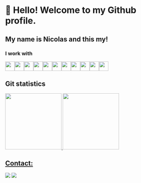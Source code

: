 # 👋 Hello! Welcome to my Github profile.
## My name is Nicolas and this my!

### I work with
<img src="https://cdn.jsdelivr.net/gh/devicons/devicon/icons/git/git-original.svg" height="30" width="30"/><img src="https://cdn.jsdelivr.net/gh/devicons/devicon/icons/vuejs/vuejs-original.svg" height="30" width="30"/><img src="https://cdn.jsdelivr.net/gh/devicons/devicon/icons/react/react-original.svg" height="30" width="30"/><img src="https://cdn.jsdelivr.net/gh/devicons/devicon/icons/angularjs/angularjs-original.svg" height="30" width="30"/><img src="https://cdn.jsdelivr.net/gh/devicons/devicon/icons/java/java-original.svg" height="30" width="30"/><img src="https://cdn.jsdelivr.net/gh/devicons/devicon/icons/postgresql/postgresql-original.svg" height="30" width="30"/><img src="https://cdn.jsdelivr.net/gh/devicons/devicon/icons/mongodb/mongodb-original-wordmark.svg" height="30" width="30"/><img src="https://cdn.jsdelivr.net/gh/devicons/devicon/icons/nodejs/nodejs-original-wordmark.svg" height="30" width="30"/><img src="https://cdn.jsdelivr.net/gh/devicons/devicon/icons/html5/html5-original.svg" height="30" width="30"/><img src="https://cdn.jsdelivr.net/gh/devicons/devicon/icons/css3/css3-original.svg" height="30" width="30"/><img src="https://cdn.jsdelivr.net/gh/devicons/devicon/icons/sass/sass-original.svg" height="30" width="30"/>

## Git statistics
<div>
<a href="https://github.com/NicolasTripoli">
<img height="180em" src="https://github-readme-stats.vercel.app/api/top-langs/?username=NicolasTripoli&layout=compact&langs_count=7&theme=dracula"/>
<img height="180em" src="https://github-readme-stats.vercel.app/api?username=NicolasTripoli&show_icons=true&theme=dracula&include_all_commits=true&count_private=true"/>
</div>
  
## Contact:
<div>
<a href = "mailto:contato@nicolastripoliguimaraes@gmail.com"><img src="https://img.shields.io/badge/Gmail-D14836?style=for-the-badge&logo=gmail&logoColor=white" target="_blank"></a>
<a href="https://www.linkedin.com/in/nicolas-guimaraes-602812171" target="_blank"><img src="https://img.shields.io/badge/-LinkedIn-%230077B5?style=for-the-badge&logo=linkedin&logoColor=white" target="_blank"></a>   
</div>
